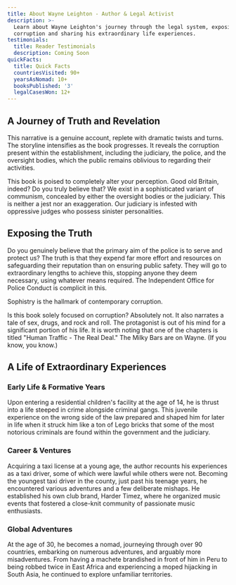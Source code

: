 ```yaml
---
title: About Wayne Leighton - Author & Legal Activist
description: >-
  Learn about Wayne Leighton's journey through the legal system, exposing
  corruption and sharing his extraordinary life experiences.
testimonials:
  title: Reader Testimonials
  description: Coming Soon
quickFacts:
  title: Quick Facts
  countriesVisited: 90+
  yearsAsNomad: 10+
  booksPublished: '3'
  legalCasesWon: 12+
---
```


## A Journey of Truth and Revelation

This narrative is a genuine account, replete with dramatic twists and turns. The storyline intensifies as the book progresses. It reveals the corruption present within the establishment, including the judiciary, the police, and the oversight bodies, which the public remains oblivious to regarding their activities.

This book is poised to completely alter your perception. Good old Britain, indeed? Do you truly believe that? We exist in a sophisticated variant of communism, concealed by either the oversight bodies or the judiciary. This is neither a jest nor an exaggeration. Our judiciary is infested with oppressive judges who possess sinister personalities.

## Exposing the Truth

Do you genuinely believe that the primary aim of the police is to serve and protect us? The truth is that they expend far more effort and resources on safeguarding their reputation than on ensuring public safety. They will go to extraordinary lengths to achieve this, stopping anyone they deem necessary, using whatever means required. The Independent Office for Police Conduct is complicit in this.

Sophistry is the hallmark of contemporary corruption.

Is this book solely focused on corruption? Absolutely not. It also narrates a tale of sex, drugs, and rock and roll. The protagonist is out of his mind for a significant portion of his life. It is worth noting that one of the chapters is titled "Human Traffic - The Real Deal." The Milky Bars are on Wayne. (If you know, you know.)

## A Life of Extraordinary Experiences

### Early Life & Formative Years

Upon entering a residential children's facility at the age of 14, he is thrust into a life steeped in crime alongside criminal gangs. This juvenile experience on the wrong side of the law prepared and shaped him for later in life when it struck him like a ton of Lego bricks that some of the most notorious criminals are found within the government and the judiciary.

### Career & Ventures

Acquiring a taxi license at a young age, the author recounts his experiences as a taxi driver, some of which were lawful while others were not. Becoming the youngest taxi driver in the county, just past his teenage years, he encountered various adventures and a few deliberate mishaps. He established his own club brand, Harder Timez, where he organized music events that fostered a close-knit community of passionate music enthusiasts.

### Global Adventures

At the age of 30, he becomes a nomad, journeying through over 90 countries, embarking on numerous adventures, and arguably more misadventures. From having a machete brandished in front of him in Peru to being robbed twice in East Africa and experiencing a moped hijacking in South Asia, he continued to explore unfamiliar territories.
